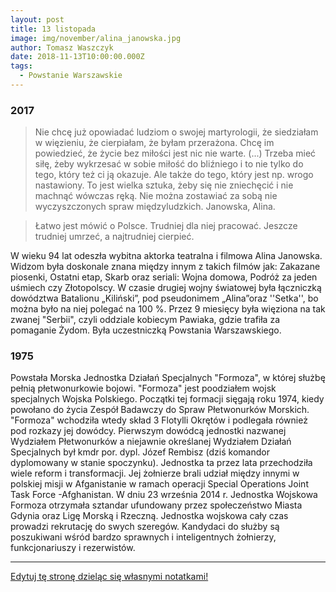 ```yaml
---
layout: post
title: 13 listopada
image: img/november/alina_janowska.jpg
author: Tomasz Waszczyk
date: 2018-11-13T10:00:00.000Z
tags:
  - Powstanie Warszawskie
---
```


### 2017

> Nie chcę już opowiadać ludziom o swojej martyrologii, że siedziałam w więzieniu, że cierpiałam, że byłam przerażona. Chcę im powiedzieć, że życie bez miłości jest nic nie warte. (...) Trzeba mieć siłę, żeby wykrzesać w sobie miłość do bliźniego i to nie tylko do tego, który też ci ją okazuje. Ale także do tego, który jest np. wrogo nastawiony. To jest wielka sztuka, żeby się nie zniechęcić i nie machnąć wówczas ręką. Nie można zostawiać za sobą nie wyczyszczonych spraw międzyludzkich. Janowska, Alina.

> Łatwo jest mówić o Polsce. Trudniej dla niej pracować. Jeszcze trudniej umrzeć, a najtrudniej cierpieć.

W wieku 94 lat odeszła wybitna aktorka teatralna i filmowa Alina Janowska.
Widzom była doskonale znana między innym z takich filmów jak: Zakazane piosenki, Ostatni etap, Skarb oraz seriali: Wojna domowa, Podróż za jeden uśmiech czy Złotopolscy.
W czasie drugiej wojny światowej była łączniczką dowództwa Batalionu „Kiliński”, pod pseudonimem „Alina”oraz ''Setka'', bo można było na niej polegać na 100 %. Przez 9 miesięcy była więziona na tak zwanej "Serbii", czyli oddziale kobiecym Pawiaka, gdzie trafiła za pomaganie Żydom. Była uczestniczką Powstania Warszawskiego.

### 1975

Powstała Morska Jednostka Działań Specjalnych "Formoza", w której służbę pełnią płetwonurkowie bojowi. "Formoza" jest poodziałem wojsk specjalnych Wojska Polskiego.
Początki tej formacji sięgają roku 1974, kiedy powołano do życia Zespół Badawczy do Spraw Płetwonurków Morskich. "Formoza" wchodziła wtedy skład 3 Flotylli Okrętów i podlegała również pod rozkazy jej dowódcy. Pierwszym dowódcą jednostki nazwanej Wydziałem Płetwonurków a niejawnie określanej Wydziałem Działań Specjalnych był
kmdr por. dypl. Józef Rembisz (dziś komandor dyplomowany w stanie spoczynku).
Jednostka ta przez lata przechodziła wiele reform i transformacji. Jej żołnierze brali udział między innymi w polskiej misji w Afganistanie w ramach operacji Special Operations Joint Task Force -Afghanistan.
W dniu 23 września 2014 r. Jednostka Wojskowa Formoza otrzymała
sztandar ufundowany przez społeczeństwo Miasta Gdynia oraz Ligę Morską i Rzeczną.
Jednostka wojskowa cały czas prowadzi rekrutację do swych szeregów. Kandydaci do służby są poszukiwani wśród bardzo sprawnych i inteligentnych żołnierzy,
funkcjonariuszy i rezerwistów.

---

<a href="https://github.com/TomaszWaszczyk/historia.waszczyk.com/edit/master/src/content/november-13.md" target="_blank">Edytuj tę stronę dzieląc się własnymi notatkami!</a>
